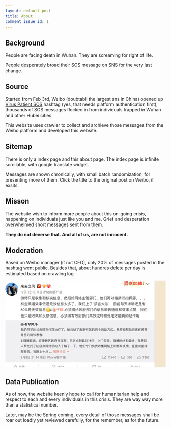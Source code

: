 ```yaml
---
layout: default_post
title: About
comment_issue_id: 1
---
```


## Background

People are facing death in Wuhan. They are screaming for right of life. 

People desperately broad their SOS message on SNS for the very last change.

## Source

Started from Feb 3rd, Weibo (doubtabli the largest sns in China) opened up [Virus Patient SOS](https://huati.weibo.com/6882551) hashtag (yes, that needs platform authentication first), thousands of SOS messages flocked in from individuals trapped in Wuhan and other Hubei cities. 

This website uses crawler to collect and archieve those messages from the Weibo platform and developed this website.

## Sitemap

There is only a index page and this about page. The index page is infinite scrollable, with google translate widget.

Messages are shown chronically, with small batch randomization, for presenting more of them. Click the title to the original post on Weibo, if exsits.

## Misson

The website wish to inform more people about this on-going crisis, happening on individuals just like you and me. Grief and desperation overwhelmed short messages sent from them.

__They do not deverse that. And all of us, are not innocent.__

## Moderation

Based on Weibo manager (if not CEO), only 20% of messages posted in the hashtag went public. Besides that, about hundres delete per day is estimated based on crawling log.

[![](/assets/supertopic_comments.jpg)](/assets/supertopic_comments.jpg)


## Data Publication

As of now, the website keenly hope to call for humanitarian help and respect to each and every individuals in this crisis. They are way way more than a statistical number.

Later, may be the Spring coming, every detail of those messages shall be roar out loadly yet reviewed carefully, for the remember, as for the future.
